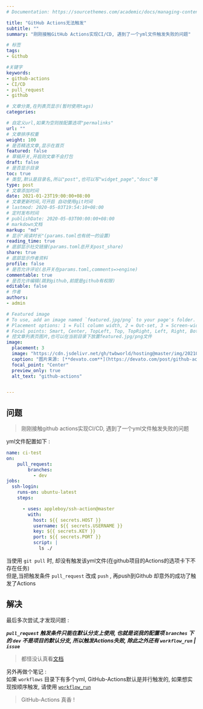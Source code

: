 ```yaml
---
# Documentation: https://sourcethemes.com/academic/docs/managing-content/

title: "GitHub Actions无法触发"
subtitle: ""
summary: "刚刚接触GitHub Actions实现CI/CD, 遇到了一个yml文件触发失败的问题"

# 标签
tags: 
- Github

#关键字
keywords:
- github-actions
- CI/CD
- pull_request
- github

# 文章分类,在列表页显示(暂时使用tags)
categories: 

# 自定义url,如果为空则按配置选项"permalinks"
url: ""
# 文章排序权重
weight: 100
# 是否精选文章,显示在首页
featured: false
# 草稿开关,开启则文章不会打包
draft: false
# 是否显示目录
toc: true
# 类型,默认是目录名,所以"post",也可以写"widget_page","dosc"等
type: post
# 文章添加时间
date: 2021-01-23T19:00:00+08:00
# 文章更新时间,可开启 自动使用git时间
# lastmod: 2020-05-03T19:54:10+08:00
# 定时发布时间
# publishDate: 2020-05-03T00:00:00+08:00
# markdown文档
markup: "md"
# 显示"阅读时长"(params.toml也有统一的设置)
reading_time: true
# 底部显示社交链接(params.toml总开关post_share)
share: true
# 底部显示作者资料
profile: false
# 是否允许评论(总开关在params.toml,comments=>engine)
commentable: true
# 是否允许编辑(跳到github,前提是github有权限)
editable: false
# 作者
authors:
- admin

# Featured image
# To use, add an image named `featured.jpg/png` to your page's folder.
# Placement options: 1 = Full column width, 2 = Out-set, 3 = Screen-width
# Focal points: Smart, Center, TopLeft, Top, TopRight, Left, Right, BottomLeft, Bottom, BottomRight.
# 控文章列表页图片,也可以在当前目录下放置featured.jpg/png文件
image:
  placement: 3
  image: "https://cdn.jsdelivr.net/gh/twbworld/hosting@master/img/20210123192853.jpg"
  caption: "图片来源: [**devato.com**](https://devato.com/post/github-actions-for-phoenix)"
  focal_point: "Center"
  preview_only: true
  alt_text: "github-actions"


---
```









## 问题

> 刚刚接触github actions实现CI/CD, 遇到了一个yml文件触发失败的问题

yml文件配置如下 :
``` yml
name: ci-test
on:
    pull_request:
        branches:
          - dev
jobs:
  ssh-login:
    runs-on: ubuntu-latest
    steps:

      - uses: appleboy/ssh-action@master
        with:
          host: ${{ secrets.HOST }}
          username: ${{ secrets.USERNAME }}
          key: ${{ secrets.KEY }}
          port: ${{ secrets.PORT }}
          script: |
            ls ./
```
当使用 `git pull` 时, 却没有触发该yml文件(在github项目的Actions的选项卡下不存在任务)  
但是,当把触发条件 `pull_request` 改成 `push` , 再push到Github 却意外的成功了触发了Actions

## 解决

最后多次尝试,才发现问题 :

***`pull_request` 触发条件只能在默认分支上使用, 也就是说我的配置项 `branches` 下的 `dev` 不是项目的默认分支, 所以触发Actions失败, 除此之外还有 `workflow_run` | `issue`***

> 都怪没认真看[文档](https://docs.github.com/cn/actions/reference/events-that-trigger-workflows)

另外再做个笔记 :  
如果 `workflows` 目录下有多个yml, GitHub-Actions默认是并行触发的, 如果想实现按顺序触发, 请使用 [`workflow_run`](https://docs.github.com/cn/actions/reference/events-that-trigger-workflows#workflow_run)

> GitHub-Actions 真香 !
